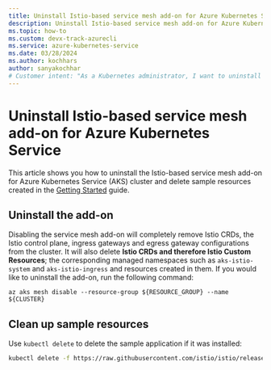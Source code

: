 ```yaml
---
title: Uninstall Istio-based service mesh add-on for Azure Kubernetes Service
description: Uninstall Istio-based service mesh add-on for Azure Kubernetes Service
ms.topic: how-to
ms.custom: devx-track-azurecli
ms.service: azure-kubernetes-service
ms.date: 03/28/2024
ms.author: kochhars
author: sanyakochhar
# Customer intent: "As a Kubernetes administrator, I want to uninstall the Istio-based service mesh add-on from my AKS cluster, so that I can effectively remove its control plane and related resources when transitioning to a different service mesh or simplifying my architecture."
---
```


# Uninstall Istio-based service mesh add-on for Azure Kubernetes Service

This article shows you how to uninstall the Istio-based service mesh add-on for Azure Kubernetes Service (AKS) cluster and delete sample resources created in the [Getting Started][istio-getting-started] guide.

## Uninstall the add-on

Disabling the service mesh add-on will completely remove Istio CRDs, the Istio control plane, ingress gateways and egress gateway configurations from the cluster. It will also delete **Istio CRDs and therefore Istio Custom Resources**; the corresponding managed namespaces such as `aks-istio-system` and `aks-istio-ingress` and resources created in them. If you would like to uninstall the add-on, run the following command:

```azurecli-interactive
az aks mesh disable --resource-group ${RESOURCE_GROUP} --name ${CLUSTER}
```

## Clean up sample resources

Use `kubectl delete` to delete the sample application if it was installed:

```bash
kubectl delete -f https://raw.githubusercontent.com/istio/istio/release-1.24/samples/bookinfo/platform/kube/bookinfo.yaml
```

<!--- Internal Links --->

[istio-getting-started]: istio-deploy-addon.md
